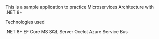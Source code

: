This is a sample application to practice Microservices Architecture with .NET 8+

Technologies used

.NET 8+
EF Core
MS SQL Server
Ocelot
Azure Service Bus
